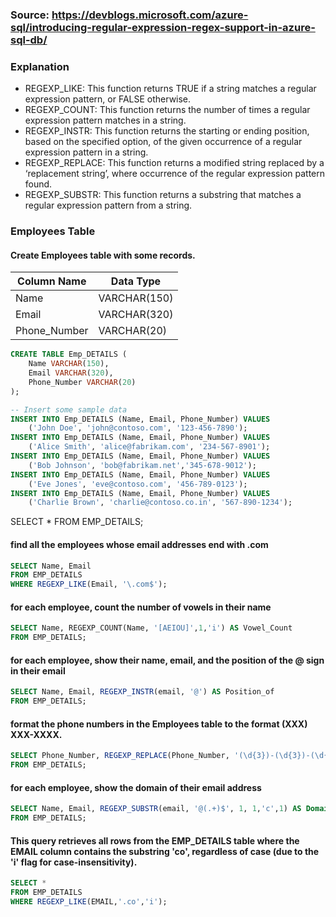 ### Source: https://devblogs.microsoft.com/azure-sql/introducing-regular-expression-regex-support-in-azure-sql-db/

### Explanation
* REGEXP_LIKE: This function returns TRUE if a string matches a regular expression pattern, or FALSE otherwise.
* REGEXP_COUNT: This function returns the number of times a regular expression pattern matches in a string.
* REGEXP_INSTR: This function returns the starting or ending position, based on the specified option, of the given occurrence of a regular expression pattern in a string.
* REGEXP_REPLACE: This function returns a modified string replaced by a ‘replacement string’, where occurrence of the regular expression pattern found.
* REGEXP_SUBSTR: This function returns a substring that matches a regular expression pattern from a string.


### Employees Table
#### Create Employees table with some records.
| Column Name    | Data Type    |
|----------------|--------------|
| Name           | VARCHAR(150) |
| Email          | VARCHAR(320) |
| Phone_Number   | VARCHAR(20)  |

```sql
CREATE TABLE Emp_DETAILS (
    Name VARCHAR(150),
    Email VARCHAR(320),
    Phone_Number VARCHAR(20)
);
```
```sql
-- Insert some sample data
INSERT INTO Emp_DETAILS (Name, Email, Phone_Number) VALUES
    ('John Doe', 'john@contoso.com', '123-456-7890');
INSERT INTO Emp_DETAILS (Name, Email, Phone_Number) VALUES
    ('Alice Smith', 'alice@fabrikam.com', '234-567-8901');
INSERT INTO Emp_DETAILS (Name, Email, Phone_Number) VALUES
    ('Bob Johnson', 'bob@fabrikam.net','345-678-9012');
INSERT INTO Emp_DETAILS (Name, Email, Phone_Number) VALUES
    ('Eve Jones', 'eve@contoso.com', '456-789-0123');
INSERT INTO Emp_DETAILS (Name, Email, Phone_Number) VALUES
    ('Charlie Brown', 'charlie@contoso.co.in', '567-890-1234');
```

SELECT * FROM EMP_DETAILS;

#### find all the employees whose email addresses end with .com
```sql
SELECT Name, Email
FROM EMP_DETAILS
WHERE REGEXP_LIKE(Email, '\.com$');
```

#### for each employee, count the number of vowels in their name
```sql
SELECT Name, REGEXP_COUNT(Name, '[AEIOU]',1,'i') AS Vowel_Count
FROM EMP_DETAILS;
```
#### for each employee, show their name, email, and the position of the @ sign in their email
```sql
SELECT Name, Email, REGEXP_INSTR(email, '@') AS Position_of
FROM EMP_DETAILS;
```
#### format the phone numbers in the Employees table to the format (XXX) XXX-XXXX.
```sql
SELECT Phone_Number, REGEXP_REPLACE(Phone_Number, '(\d{3})-(\d{3})-(\d{4})', '(\1) \2-\3',1) AS Phone_Format
FROM EMP_DETAILS;
```
#### for each employee, show the domain of their email address
```sql
SELECT Name, Email, REGEXP_SUBSTR(email, '@(.+)$', 1, 1,'c',1) AS Domain
FROM EMP_DETAILS;
```
#### This query retrieves all rows from the EMP_DETAILS table where the EMAIL column contains the substring 'co', regardless of case (due to the 'i' flag for case-insensitivity).
```sql
SELECT *
FROM EMP_DETAILS
WHERE REGEXP_LIKE(EMAIL,'.co','i');
```
